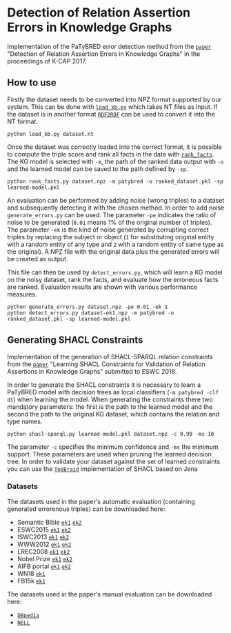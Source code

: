 # Detection of Relation Assertion Errors in Knowledge Graphs

Implementation of the PaTyBRED error detection method from the [`paper`](https://dl.acm.org/citation.cfm?doid=3148011.3148033) "Detection of Relation Assertion Errors in Knowledge Graphs" in the proceedings of K-CAP 2017.


## How to use

Firstly the dataset needs to be converted into NPZ format supported by our system.
This can be done with [`load_kb.py`](https://github.com/aolimelo/kged/blob/master/load_kb.py) which takes NT files as 
input. If the dataset is in another format [`RDF2RDF`](http://www.l3s.de/~minack/rdf2rdf/)
can be used to convert it into the NT format.

```
python load_kb.py dataset.nt
```

Once the dataset was correctly loaded into the correct format, it is possible to compute the triple score and rank all facts 
in the data with [`rank_facts`](https://github.com/aolimelo/kged/blob/master/rank_facts.py).
The KG model is selected with `-m`, the path of the ranked data output with `-o` and the learned model can be saved to the path defined by `-sp`.

```
python rank_facts.py dataset.npz -m patybred -o ranked_dataset.pkl -sp learned-model.pkl 
```

An evaluation can be performed by adding noise (wrong triples) to a dataset and subsequently detecting it with the chosen method.
In order to add noise `generate_errors.py` can be used.
The parameter `-pe` indicates the ratio of noise to be generated (`0.01` means  1% of the original number of triples).
The parameter `-ek` is the kind of noise generated by corrupting correct triples by replacing the subject or object (`1` for substituting original entity with a random entity of any type and `2` with a random entity of same type as the original).
A NPZ file with the original data plus the generated errors will be created as output.

This file can then be used by `detect_errors.py`, which will learn a KG model on the noisy dataset, rank the facts, and evaluate
how the erroneous facts are ranked. 
Evaluation results are shown with various performance measures.

```
python generate_errors.py dataset.npz -pe 0.01 -ek 1
python detect_errors.py dataset-ek1.npz -m patybred -o ranked_dataset.pkl -sp learned-model.pkl 
```

## Generating SHACL Constraints

Implementation of the generation of SHACL-SPARQL relation constraints from the [`paper`](https://dl.acm.org/citation.cfm?doid=3148011.3148033) "Learning SHACL Constraints for Validation of Relation Assertions in Knowledge Graphs" submitted to ESWC 2018.

In order to generate the SHACL constraints it is necessary to learn a PaTyBRED model with decision trees as local classifiers (`-m patybred -clf dt`) when learning the model.
When generating the constraints there two mandatory parameters: the first is the path to the learned model and the second the path to the original KG dataset, which contains the relation  and type names.

```
python shacl-sparql.py learned-model.pkl dataset.npz -c 0.99 -ms 10
```

The parameter `-c` specifies the minimum confidence and `-ms` the minimum support. These parameters are used when pruning the learned decision tree.
In order to validate your dataset against the set of learned constraints you can use the [`TopBraid`](https://github.com/TopQuadrant/shacl) implementation of SHACL based on Jena


### Datasets

The datasets used in the paper's automatic evaluation (containing generated errorenous triples) can be downloaded here:

- Semantic Bible  [`ek1`](http://data.dws.informatik.uni-mannheim.de/hmctp/datasets/kged/semanticbible-errdet-ek1-p0.010000.npz) [`ek2`](http://data.dws.informatik.uni-mannheim.de/hmctp/datasets/kged/semanticbible-errdet-ek2-p0.010000.npz)
- ESWC2015        [`ek1`](http://data.dws.informatik.uni-mannheim.de/hmctp/datasets/kged/eswc2015-errdet-ek1-p0.010000.npz) [`ek2`](http://data.dws.informatik.uni-mannheim.de/hmctp/datasets/kged/eswc2015-errdet-ek2-p0.010000.npz)
- ISWC2013        [`ek1`](http://data.dws.informatik.uni-mannheim.de/hmctp/datasets/kged/iswc2013-errdet-ek1-p0.010000.npz) [`ek2`](http://data.dws.informatik.uni-mannheim.de/hmctp/datasets/kged/iswc2013-errdet-ek2-p0.010000.npz)
- WWW2012         [`ek1`](http://data.dws.informatik.uni-mannheim.de/hmctp/datasets/kged/www2012-errdet-ek1-p0.010000.npz) [`ek2`](http://data.dws.informatik.uni-mannheim.de/hmctp/datasets/kged/www2012-errdet-ek2-p0.010000.npz)
- LREC2008        [`ek1`](http://data.dws.informatik.uni-mannheim.de/hmctp/datasets/kged/lrec2008-errdet-ek1-p0.010000.npz) [`ek2`](http://data.dws.informatik.uni-mannheim.de/hmctp/datasets/kged/lrec2008-errdet-ek2-p0.010000.npz)
- Nobel Prize     [`ek1`](http://data.dws.informatik.uni-mannheim.de/hmctp/datasets/kged/nobelprize-errdet-ek1-p0.010000.npz) [`ek2`](http://data.dws.informatik.uni-mannheim.de/hmctp/datasets/kged/nobelprize-errdet-ek2-p0.010000.npz)
- AIFB portal     [`ek1`](http://data.dws.informatik.uni-mannheim.de/hmctp/datasets/kged/aifb-errdet-ek1-p0.010000.npz) [`ek2`](http://data.dws.informatik.uni-mannheim.de/hmctp/datasets/kged/aifb-errdet-ek2-p0.010000.npz)
- WN18            [`ek1`](http://data.dws.informatik.uni-mannheim.de/hmctp/datasets/kged/wn18-errdet-ek1-p0.010000.npz)
- FB15k           [`ek1`](http://data.dws.informatik.uni-mannheim.de/hmctp/datasets/kged/fb15k-errdet-ek1-p0.010000.npz)

The datasets used in the paper's manual evaluation can be downloaded here:

- [`DBpedia`](http://data.dws.informatik.uni-mannheim.de/hmctp/datasets/kged/dbpedia.npz)
- [`NELL`](http://data.dws.informatik.uni-mannheim.de/hmctp/datasets/kged/nell.npz)


